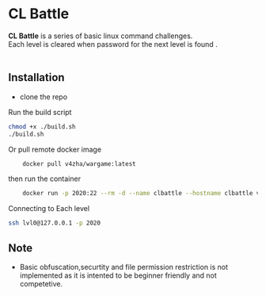 # CL Battle

**CL Battle** is a series of basic linux command challenges.<br>
Each level is cleared when password for the next level is found .
<br><br>

## Installation
- clone the repo<br>

Run the build script

```bash
chmod +x ./build.sh
./build.sh
```

Or pull remote docker image 

```bash
    docker pull v4zha/wargame:latest
```
then run the container

```bash
    docker run -p 2020:22 --rm -d --name clbattle --hostname clbattle v4zha/wargame:latest
```

Connecting to Each level 

``` bash
ssh lvl0@127.0.0.1 -p 2020
```

## Note
- Basic obfuscation,securtity and file permission restriction is not implemented as it is intented to be beginner friendly and not competetive.
